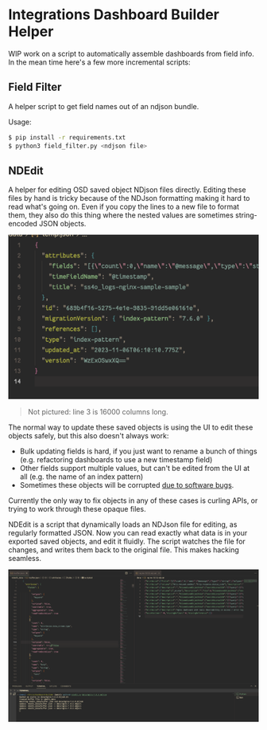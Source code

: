 # Integrations Dashboard Builder Helper

WIP work on a script to automatically assemble dashboards from field info. In the mean time here's a
few more incremental scripts:

## Field Filter

A helper script to get field names out of an ndjson bundle.

Usage:

```sh
$ pip install -r requirements.txt
$ python3 field_filter.py <ndjson file>
```

## NDEdit

A helper for editing OSD saved object NDjson files directly. Editing these files by hand is tricky
because of the NDJson formatting making it hard to read what's going on. Even if you copy the lines
to a new file to format them, they also do this thing where the nested values are sometimes
string-encoded JSON objects.

![Screenshot of an NDJSON line in an editor](images/image.png)
> Not pictured: line 3 is 16000 columns long.

The normal way to update these saved objects is using the UI to edit these objects safely, but this also doesn't always work:
- Bulk updating fields is hard, if you just want to rename a bunch of things (e.g. refactoring dashboards to use a new timestamp field)
- Other fields support multiple values, but can't be edited from the UI at all (e.g. the name of an index pattern)
- Sometimes these objects will be corrupted [due to software bugs](https://github.com/opensearch-project/dashboards-reporting/issues/371).
  
Currently the only way to fix objects in any of these cases is curling APIs, or trying to work
through these opaque files.

NDEdit is a script that dynamically loads an NDJson file for editing, as regularly formatted JSON.
Now you can read exactly what data is in your exported saved objects, and edit it fluidly. The
script watches the file for changes, and writes them back to the original file. This makes hacking
seamless.

![Image showing NDEdit in action](images/image-1.png)
